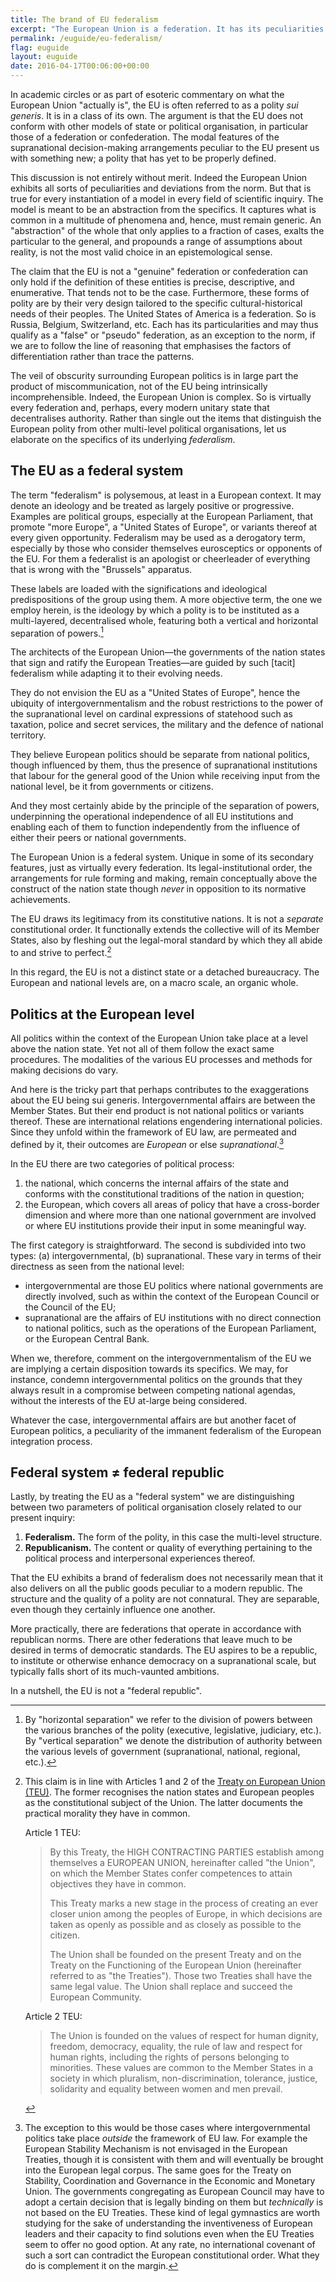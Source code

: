 ```yaml
---
title: The brand of EU federalism
excerpt: "The European Union is a federation. It has its peculiarities as do all federal systems."
permalink: /euguide/eu-federalism/
flag: euguide
layout: euguide
date: 2016-04-17T00:06:00+00:00
---
```

In academic circles or as part of esoteric commentary on what the European Union "actually is", the EU is often referred to as a polity *sui generis*. It is in a class of its own. The argument is that the EU does not conform with other models of state or political organisation, in particular those of a federation or confederation. The modal features of the supranational decision-making arrangements peculiar to the EU present us with something new; a polity that has yet to be properly defined.

This discussion is not entirely without merit. Indeed the European Union exhibits all sorts of peculiarities and deviations from the norm. But that is true for every instantiation of a model in every field of scientific inquiry. The model is meant to be an abstraction from the specifics. It captures what is common in a multitude of phenomena and, hence, must remain generic. An "abstraction" of the whole that only applies to a fraction of cases, exalts the particular to the general, and propounds a range of assumptions about reality, is not the most valid choice in an epistemological sense.

The claim that the EU is not a "genuine" federation or confederation can only hold if the definition of these entities is precise, descriptive, and enumerative. That tends not to be the case. Furthermore, these forms of polity are by their very design tailored to the specific cultural-historical needs of their peoples. The United States of America is a federation. So is Russia, Belgium, Switzerland, etc. Each has its particularities and may thus qualify as a "false" or "pseudo" federation, as an exception to the norm, if we are to follow the line of reasoning that emphasises the factors of differentiation rather than trace the patterns.

The veil of obscurity surrounding European politics is in large part the product of miscommunication, not of the EU being intrinsically incomprehensible. Indeed, the European Union is complex. So is virtually every federation and, perhaps, every modern unitary state that decentralises authority. Rather than single out the items that distinguish the European polity from other multi-level political organisations, let us elaborate on the specifics of its underlying *federalism*.

## The EU as a federal system

The term "federalism" is polysemous, at least in a European context. It may denote an ideology and be treated as largely positive or progressive. Examples are political groups, especially at the European Parliament, that promote "more Europe", a "United States of Europe", or variants thereof at every given opportunity. Federalism may be used as a derogatory term, especially by those who consider themselves eurosceptics or opponents of the EU. For them a federalist is an apologist or cheerleader of everything that is wrong with the "Brussels" apparatus.

These labels are loaded with the significations and ideological predispositions of the group using them. A more objective term, the one we employ herein, is the ideology by which a polity is to be instituted as a multi-layered, decentralised whole, featuring both a vertical and horizontal separation of powers.[^VerticalHorizontalPowerSeparation]

The architects of the European Union—the governments of the nation states that sign and ratify the European Treaties—are guided by such [tacit] federalism while adapting it to their evolving needs.

They do not envision the EU as a "United States of Europe", hence the ubiquity of intergovernmentalism and the robust restrictions to the power of the supranational level on cardinal expressions of statehood such as taxation, police and secret services, the military and the defence of national territory.

They believe European politics should be separate from national politics, though influenced by them, thus the presence of supranational institutions that labour for the general good of the Union while receiving input from the national level, be it from governments or citizens.

And they most certainly abide by the principle of the separation of powers, underpinning the operational independence of all EU institutions and enabling each of them to function independently from the influence of either their peers or national governments.

The European Union is a federal system. Unique in some of its secondary features, just as virtually every federation. Its legal-institutional order, the arrangements for rule forming and making, remain conceptually above the construct of the nation state though *never* in opposition to its normative achievements.

The EU draws its legitimacy from its constitutive nations. It is not a *separate* constitutional order. It functionally extends the collective will of its Member States, also by fleshing out the legal-moral standard by which they all abide to and strive to perfect.[^TreatyEUArticles1And2]

In this regard, the EU is not a distinct state or a detached bureaucracy. The European and national levels are, on a macro scale, an organic whole.

## Politics at the European level

All politics within the context of the European Union take place at a level above the nation state. Yet not all of them follow the exact same procedures. The modalities of the various EU processes and methods for making decisions do vary.

And here is the tricky part that perhaps contributes to the exaggerations about the EU being sui generis. Intergovernmental affairs are between the Member States. But their end product is not national politics or variants thereof. These are international relations engendering international policies. Since they unfold within the framework of EU law, are permeated and defined by it, their outcomes are *European* or else *supranational*.[^IntergovernmentalismOutsideAcquis]

In the EU there are two categories of political process:

1. the national, which concerns the internal affairs of the state and conforms with the constitutional traditions of the nation in question;
2. the European, which covers all areas of policy that have a cross-border dimension and where more than one national government are involved or where EU institutions provide their input in some meaningful way.

The first category is straightforward. The second is subdivided into two types: (a) intergovernmental, (b) supranational. These vary in terms of their directness as seen from the national level:

- intergovernmental are those EU politics where national governments are directly involved, such as within the context of the European Council or the Council of the EU;
- supranational are the affairs of EU institutions with no direct connection to national politics, such as the operations of the European Parliament, or the European Central Bank.

When we, therefore, comment on the intergovernmentalism of the EU we are implying a certain disposition towards its specifics. We may, for instance, condemn intergovernmental politics on the grounds that they always result in a compromise between competing national agendas, without the interests of the EU at-large being considered.

Whatever the case, intergovernmental affairs are but another facet of European politics, a peculiarity of the immanent federalism of the European integration process.

## Federal system ≠ federal republic

Lastly, by treating the EU as a "federal system" we are distinguishing between two parameters of political organisation closely related to our present inquiry:

1. **Federalism.** The form of the polity, in this case the multi-level structure.
2. **Republicanism.** The content or quality of everything pertaining to the political process and interpersonal experiences thereof.

That the EU exhibits a brand of federalism does not necessarily mean that it also delivers on all the public goods peculiar to a modern republic. The structure and the quality of a polity are not connatural. They are separable, even though they certainly influence one another.

More practically, there are federations that operate in accordance with republican norms. There are other federations that leave much to be desired in terms of democratic standards. The EU aspires to be a republic, to institute or otherwise enhance democracy on a supranational scale, but typically falls short of its much-vaunted ambitions.

In a nutshell, the EU is not a "federal republic".

[^VerticalHorizontalPowerSeparation]: By "horizontal separation" we refer to the division of powers between the various branches of the polity (executive, legislative, judiciary, etc.). By "vertical separation" we denote the distribution of authority between the various levels of government (supranational, national, regional, etc.).

[^TreatyEUArticles1And2]: This claim is in line with Articles 1 and 2 of the  [Treaty on European Union (TEU)](http://eur-lex.europa.eu/legal-content/EN/TXT/?uri=celex%3A12012M%2FTXT). The former recognises the nation states and European peoples as the constitutional subject of the Union. The latter documents the practical morality they have in common.

      Article 1 TEU:

      > By this Treaty, the HIGH CONTRACTING PARTIES establish among themselves a EUROPEAN UNION, hereinafter called "the Union", on which the Member States confer competences to attain objectives they have in common.
      >
      > This Treaty marks a new stage in the process of creating an ever closer union among the peoples of Europe, in which decisions are taken as openly as possible and as closely as possible to the citizen.
      >
      > The Union shall be founded on the present Treaty and on the Treaty on the Functioning of the European Union (hereinafter referred to as "the Treaties"). Those two Treaties shall have the same legal value. The Union shall replace and succeed the European Community.

      Article 2 TEU:

      > The Union is founded on the values of respect for human dignity, freedom, democracy, equality, the rule of law and respect for human rights, including the rights of persons belonging to minorities. These values are common to the Member States in a society in which pluralism, non-discrimination, tolerance, justice, solidarity and equality between women and men prevail.

[^IntergovernmentalismOutsideAcquis]: The exception to this would be those cases where intergovernmental politics take place *outside* the framework of EU law. For example the European Stability Mechanism is not envisaged in the European Treaties, though it is consistent with them and will eventually be brought into the European legal corpus. The same goes for the Treaty on Stability, Coordination and Governance in the Economic and Monetary Union. The governments congregating as European Council may have to adopt a certain decision that is legally binding on them but *technically* is not based on the EU Treaties. These kind of legal gymnastics are worth studying for the sake of understanding the inventiveness of European leaders and their capacity to find solutions even when the EU Treaties seem to offer no good option. At any rate, no international covenant of such a sort can contradict the European constitutional order. What they do is complement it on the margin.
